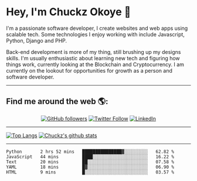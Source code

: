 # Hey, I'm Chuckz Okoye 👑


I'm a passionate software developer, I create websites and web apps using scalable tech. Some technologies I enjoy working with include Javascript, Python, Django and PHP.

Back-end development is more of my thing, still brushing up my designs skills. I'm usually enthusiastic about learning new tech and figuring how things work, currently looking at the Blockchain and Cryptocurrency.
I am currently on the lookout for opportunities for growth as a person and software developer.

-----

## Find me around the web 🌎:
<p align="center">
    <a href="https://github.com/tricelex"><img alt="GitHub followers" src="https://img.shields.io/github/followers/tricelex?style=social"></a>
	<a href="https://twitter.com/chuckzokoye"><img alt="Twitter Follow" src="https://img.shields.io/twitter/follow/chuckzokoye?style=social"></a>
	<a href="https://www.linkedin.com/in/chuckzokoye"><img src="https://img.shields.io/badge/LinkedIn--_.svg?style=social&logo=linkedin" alt="LinkedIn"></a>
</p>

-----
[![Top Langs](https://github-readme-stats.vercel.app/api/top-langs/?username=tricelex)](https://github.com/anuraghazra/github-readme-stats)   [![Chuckz's github stats](https://github-readme-stats.vercel.app/api?username=tricelex&count_private=true&show_icons=true&theme=shades-of-purple)](https://github.com/anuraghazra/github-readme-stats)





-----

<!--START_SECTION:waka-->
```text
Python       2 hrs 52 mins   ███████████████▓░░░░░░░░░   62.82 % 
JavaScript   44 mins         ████░░░░░░░░░░░░░░░░░░░░░   16.22 % 
Text         20 mins         ██░░░░░░░░░░░░░░░░░░░░░░░   07.58 % 
YAML         18 mins         █▓░░░░░░░░░░░░░░░░░░░░░░░   06.90 % 
HTML         9 mins          █░░░░░░░░░░░░░░░░░░░░░░░░   03.57 % 
```
<!--END_SECTION:waka-->